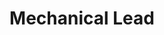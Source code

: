 ---
layout: post
title: Mechanical Lead
description: I contributed to the development of a fully autonomous underwater vehicle (AUV) by designing its control system and deriving key propulsion equations. I assisted in the design, development, and fabrication of a torpedo launcher and ball dropper. Additionally, I co-designed and constructed 'RoboCart,' a custom trailer optimized for transporting the AUV and essential equipment to competition and testing sites. Tailored to our campus’s bike-friendly ethos, RoboCart can be towed by bicycle or pulled by hand.
skills: 
- Control system design
- CAD (OnShape)
- 3D printing
- Breadboard prototyping
- Soldering
- Programming (Python, C, MATLAB/Simulink)
- Embedded systems (Raspberry Pi, Arduino)
- Mechanical fabrication
main-image: /project.webp
---